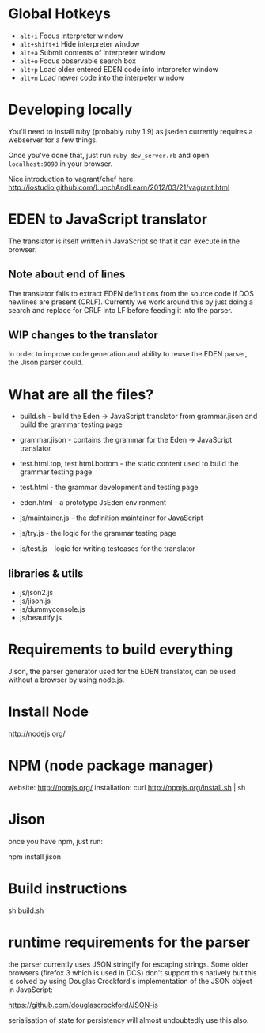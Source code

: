 Global Hotkeys
==============
* `alt+i` Focus interpreter window
* `alt+shift+i` Hide interpreter window
* `alt+a` Submit contents of interpreter window
* `alt+o` Focus observable search box
* `alt+p` Load older entered EDEN code into interpreter window
* `alt+n` Load newer code into the interpeter window

Developing locally
==================
You'll need to install ruby (probably ruby 1.9) as jseden currently requires a webserver for a few things.

Once you've done that, just run `ruby dev_server.rb` and open `localhost:9090` in your browser.

Nice introduction to vagrant/chef here:
http://iostudio.github.com/LunchAndLearn/2012/03/21/vagrant.html

EDEN to JavaScript translator
=============================
The translator is itself written in JavaScript so that it can execute in the browser.

Note about end of lines
-----------------------
The translator fails to extract EDEN definitions from the source code if DOS newlines are present (CRLF).
Currently we work around this by just doing a search and replace for CRLF into LF before feeding it into the
parser.

WIP changes to the translator
-----------------------------
In order to improve code generation and ability to reuse the EDEN parser, the Jison parser could. 

What are all the files?
=======================
* build.sh - build the Eden -> JavaScript translator from grammar.jison and build the grammar testing page
* grammar.jison - contains the grammar for the Eden -> JavaScript translator
* test.html.top, test.html.bottom - the static content used to build the grammar testing page

* test.html - the grammar development and testing page
* eden.html - a prototype JsEden environment

* js/maintainer.js - the definition maintainer for JavaScript
* js/try.js - the logic for the grammar testing page
* js/test.js - logic for writing testcases for the translator

libraries & utils
-----------------

* js/json2.js
* js/jison.js
* js/dummyconsole.js
* js/beautify.js

Requirements to build everything
================================

Jison, the parser generator used for the EDEN translator, can be used without a browser by using node.js.

# Install Node
http://nodejs.org/

# NPM (node package manager)
website: http://npmjs.org/
installation: curl http://npmjs.org/install.sh | sh

# Jison
once you have npm, just run:

npm install jison

Build instructions
==================

sh build.sh

runtime requirements for the parser
===================================

the parser currently uses JSON.stringify for escaping strings. Some older
browsers (firefox 3 which is used in DCS) don't support this natively but this
is solved by using Douglas Crockford's implementation of the JSON object in
JavaScript:

https://github.com/douglascrockford/JSON-js

serialisation of state for persistency will almost undoubtedly use this also.
